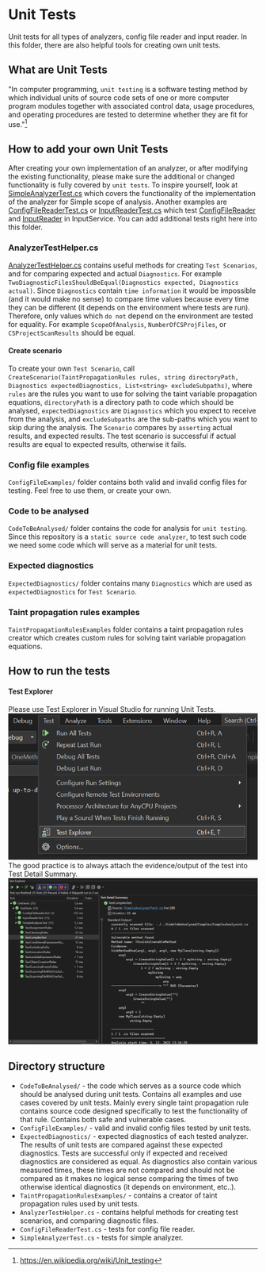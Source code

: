 # Unit Tests
Unit tests for all types of analyzers, config file reader and input reader.
In this folder, there are also helpful tools for creating own unit tests.

## What are Unit Tests
"In computer programming, `unit testing` is a software testing method by 
which individual units of source code sets of one or more computer 
program modules together with associated control data, usage 
procedures, and operating procedures are tested to determine 
whether they are fit for use."[^1]
## How to add your own Unit Tests
After creating your own implementation of an analyzer, or after modifying the existing
functionality, please make sure the additional or changed functionality is
fully covered by `unit tests`. To inspire yourself, look at [SimpleAnalyzerTest.cs](SimpleAnalyzerTest.cs)
which covers the functionality of the implementation of the analyzer for Simple scope of analysis.
Another examples are [ConfigFileReaderTest.cs](ConfigFileReaderTest.cs) or [InputReaderTest.cs](InputReaderTest.cs)
which test [ConfigFileReader](../InputService/ConfigFileReader.cs) and [InputReader](../InputService/InputReader.cs)
in InputService. You can add additional tests right here into this folder.

### AnalyzerTestHelper.cs
[AnalyzerTestHelper.cs](AnalyzerTestHelper.cs) contains useful methods for creating `Test Scenarios`, and for comparing
expected and actual `Diagnostics`. For example `TwoDiagnosticFilesShouldBeEqual(Diagnostics expected, Diagnostics actual)`.
Since `Diagnostics` contain `time information` it would be impossible (and it would make no sense) to compare time values because
every time they can be different (it depends on the environment where tests are run). Therefore, only values which `do not`
depend on the environment are tested for equality. For example `ScopeOfAnalysis`, `NumberOfCSProjFiles`, or `CSProjectScanResults` should be equal. 
#### Create scenario
To create your own `Test Scenario`, call `CreateScenario(TaintPropagationRules rules, string directoryPath, Diagnostics expectedDiagnostics, List<string> excludeSubpaths)`,
where `rules` are the rules you want to use for solving the taint variable propagation equations, `directoryPath` is a directory path to code which should be analysed, `expectedDiagnostics` are `Diagnostics` which
you expect to receive from the analysis, and `excludeSubpaths` are the sub-paths which you want to skip during the analysis. The `Scenario`
compares by `asserting` actual results, and expected results. The test scenario is successful if actual results are equal to expected results, otherwise it fails.

### Config file examples
`ConfigFileExamples/` folder contains both valid and invalid config files for testing. Feel free to use them, or create your own.

### Code to be analysed
`CodeToBeAnalysed/` folder contains the code for analysis for `unit testing`. Since this repository is a `static source code analyzer`, to test such
code we need some code which will serve as a material for unit tests.

### Expected diagnostics
`ExpectedDiagnostics/` folder contains many `Diagnostics` which are used as `expectedDiagnostics` for `Test Scenario`.
### Taint propagation rules examples
`TaintPropagationRulesExamples` folder contains a taint propagation rules creator which creates custom rules for solving 
taint variable propagation equations.

## How to run the tests
#### Test Explorer
Please use Test Explorer in Visual Studio for running Unit Tests.
![img_1.png](Images/img_1.png)
The good practice is to always attach the evidence/output of the test into Test Detail Summary.
![img.png](Images/img.png)

## Directory structure
- `CodeToBeAnalysed/` - the code which serves as a source code which should be analysed during unit tests. Contains all examples and use cases covered by unit tests. Mainly every single taint propagation rule contains source code designed specifically to test the functionality of that rule. Contains both safe and vulnerable cases.  
- `ConfigFileExamples/` - valid and invalid config files tested by unit tests.
- `ExpectedDiagnostics/` - expected diagnostics of each tested analyzer. The results of unit tests are compared against these expected diagnostics. Tests are successful only if expected and received diagnostics are considered as equal. As diagnostics also contain various measured times, these times are not compared and should not be compared as it makes no logical sense comparing the times of two otherwise identical diagnostics (it depends on environment, etc..).   
- `TaintPropagationRulesExamples/` -  contains a creator of taint propagation rules used by unit tests.
- `AnalyzerTestHelper.cs` - contains helpful methods for creating test scenarios, and comparing diagnostic files. 
- `ConfigFileReaderTest.cs` - tests for config file reader.
- `SimpleAnalyzerTest.cs` - tests for simple analyzer.

[^1]: https://en.wikipedia.org/wiki/Unit_testing